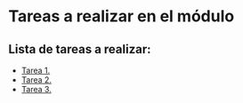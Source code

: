 # Tareas a realizar en el módulo

## Lista de tareas a realizar:
- [Tarea 1.](tarea1/README.md)
- [Tarea 2.](tarea2/README.md)
- [Tarea 3.](tarea3/README.md)